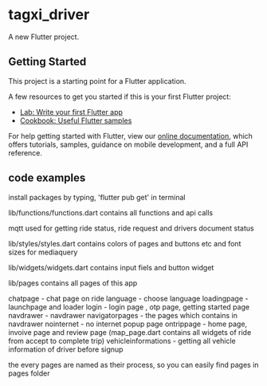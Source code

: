 # tagxi_driver

A new Flutter project.

## Getting Started

This project is a starting point for a Flutter application.

A few resources to get you started if this is your first Flutter project:

- [Lab: Write your first Flutter app](https://flutter.dev/docs/get-started/codelab)
- [Cookbook: Useful Flutter samples](https://flutter.dev/docs/cookbook)

For help getting started with Flutter, view our
[online documentation](https://flutter.dev/docs), which offers tutorials,
samples, guidance on mobile development, and a full API reference.


## code examples

install packages by typing, 'flutter pub get' in terminal

lib/functions/functions.dart contains all functions and api calls

mqtt used for getting ride status, ride request and drivers document status

lib/styles/styles.dart contains colors of pages and buttons etc and font sizes for mediaquery

lib/widgets/widgets.dart contains input fiels and button widget

lib/pages contains all pages of this app
  
   chatpage - chat page on ride
   language - choose language
   loadingpage - launchpage and loader 
   login - login page , otp page, getting started page
   navdrawer - navdrawer
   navigatorpages - the pages which contains in navdrawer
   nointernet - no internet popup page
   ontrippage - home page, invoive page and review page (map_page.dart contains all widgets of ride from accept to complete trip)
   vehicleinformations - getting all vehicle information of driver before signup
   
the every pages are named as their process, so you can easily find pages in pages folder

